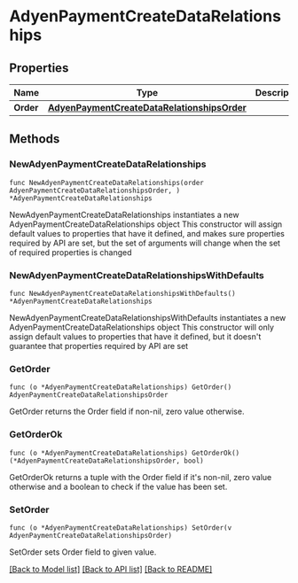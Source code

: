 # AdyenPaymentCreateDataRelationships

## Properties

Name | Type | Description | Notes
------------ | ------------- | ------------- | -------------
**Order** | [**AdyenPaymentCreateDataRelationshipsOrder**](AdyenPaymentCreateDataRelationshipsOrder.md) |  | 

## Methods

### NewAdyenPaymentCreateDataRelationships

`func NewAdyenPaymentCreateDataRelationships(order AdyenPaymentCreateDataRelationshipsOrder, ) *AdyenPaymentCreateDataRelationships`

NewAdyenPaymentCreateDataRelationships instantiates a new AdyenPaymentCreateDataRelationships object
This constructor will assign default values to properties that have it defined,
and makes sure properties required by API are set, but the set of arguments
will change when the set of required properties is changed

### NewAdyenPaymentCreateDataRelationshipsWithDefaults

`func NewAdyenPaymentCreateDataRelationshipsWithDefaults() *AdyenPaymentCreateDataRelationships`

NewAdyenPaymentCreateDataRelationshipsWithDefaults instantiates a new AdyenPaymentCreateDataRelationships object
This constructor will only assign default values to properties that have it defined,
but it doesn't guarantee that properties required by API are set

### GetOrder

`func (o *AdyenPaymentCreateDataRelationships) GetOrder() AdyenPaymentCreateDataRelationshipsOrder`

GetOrder returns the Order field if non-nil, zero value otherwise.

### GetOrderOk

`func (o *AdyenPaymentCreateDataRelationships) GetOrderOk() (*AdyenPaymentCreateDataRelationshipsOrder, bool)`

GetOrderOk returns a tuple with the Order field if it's non-nil, zero value otherwise
and a boolean to check if the value has been set.

### SetOrder

`func (o *AdyenPaymentCreateDataRelationships) SetOrder(v AdyenPaymentCreateDataRelationshipsOrder)`

SetOrder sets Order field to given value.



[[Back to Model list]](../README.md#documentation-for-models) [[Back to API list]](../README.md#documentation-for-api-endpoints) [[Back to README]](../README.md)


